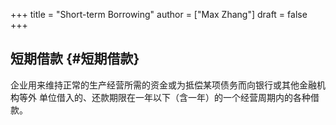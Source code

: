 +++
title = "Short-term Borrowing"
author = ["Max Zhang"]
draft = false
+++

## 短期借款 {#短期借款}

企业用来维持正常的生产经营所需的资金或为抵偿某项债务而向银行或其他金融机构等外
单位借入的、还款期限在一年以下（含一年）的一个经营周期内的各种借款。